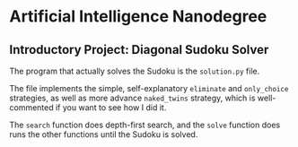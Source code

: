 # Artificial Intelligence Nanodegree
## Introductory Project: Diagonal Sudoku Solver

The program that actually solves the Sudoku is the `solution.py` file.

The file implements the simple, self-explanatory `eliminate` and `only_choice` strategies, as well as more advance `naked_twins` strategy, which is well-commented if you want to see how I did it.

The `search` function does depth-first search, and the `solve` function does runs the other functions until the Sudoku is solved.
